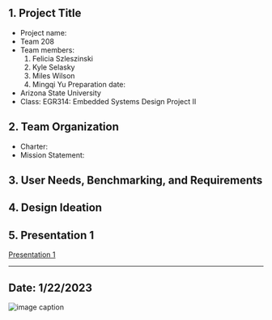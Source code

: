 ## 1. Project Title
* Project name: 
* Team 208
* Team members:
  1. Felicia Szleszinski
  2. Kyle Selasky
  3. Miles Wilson
  4. Mingqi Yu
 Preparation date: 
* Arizona State University 
* Class: EGR314: Embedded Systems Design Project II

## 2. Team Organization
* Charter:
* Mission Statement:

## 3. User Needs, Benchmarking, and Requirements
 
## 4. Design Ideation
 
## 5. Presentation 1

[Presentation 1](https://embedded-systems-design.bitbucket.io/314/314-team-06-checkpoint-1/)
 
---
Date: 1/22/2023 
---
![image caption](https://upload.wikimedia.org/wikipedia/en/thumb/a/a1/Arizona_State_University_seal.svg/1280px-Arizona_State_University_seal.svg.png)
